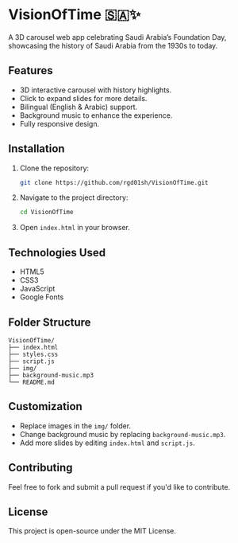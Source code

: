 
# VisionOfTime 🇸🇦✨

A 3D carousel web app celebrating Saudi Arabia’s Foundation Day, showcasing the history of Saudi Arabia from the 1930s to today.

## Features

- 3D interactive carousel with history highlights.
- Click to expand slides for more details.
- Bilingual (English & Arabic) support.
- Background music to enhance the experience.
- Fully responsive design.

## Installation

1. Clone the repository:
   ```bash
   git clone https://github.com/rgd01sh/VisionOfTime.git
   ```

2. Navigate to the project directory:
   ```bash
   cd VisionOfTime
   ```

3. Open `index.html` in your browser.

## Technologies Used

- HTML5
- CSS3
- JavaScript
- Google Fonts

## Folder Structure

```
VisionOfTime/
├── index.html
├── styles.css
├── script.js
├── img/
├── background-music.mp3
└── README.md
```

## Customization

- Replace images in the `img/` folder.
- Change background music by replacing `background-music.mp3`.
- Add more slides by editing `index.html` and `script.js`.

## Contributing

Feel free to fork and submit a pull request if you'd like to contribute.

## License

This project is open-source under the MIT License.
 
